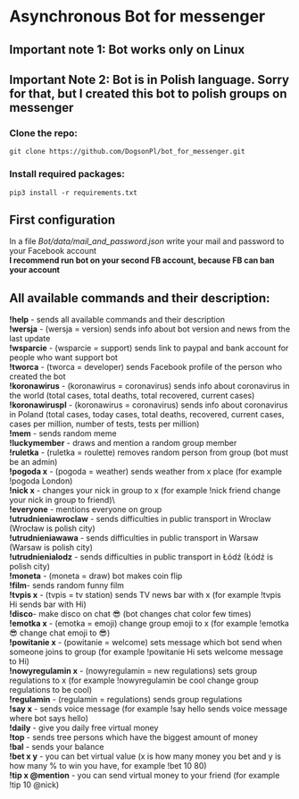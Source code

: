 # Asynchronous Bot for messenger
## Important note 1: Bot works only on Linux 
## Important Note 2: Bot is in Polish language. Sorry for that, but I created this bot to polish groups on messenger
### Clone the repo:
   ```
   git clone https://github.com/DogsonPl/bot_for_messenger.git
   ```
### Install required packages:
   ```
   pip3 install -r requirements.txt
   ```
## First configuration
In a file _Bot/data/mail_and_password.json_ write your mail and password to your Facebook account\
**I recommend run bot on your second FB account, because FB can ban your account**

## All available commands and their description:</h3>
**!help** - sends all available commands and their description\
**!wersja** - (wersja = version) sends info about bot version and news from the last update\
**!wsparcie** - (wsparcie = support) sends link to paypal and bank account for people who want support bot\
**!tworca** - (tworca = developer) sends Facebook profile of the person who created the bot\
**!koronawirus** - (koronawirus = coronavirus) sends info about coronavirus in the world (total cases, total deaths, total recovered, current cases)\
**!koronawiruspl** - (koronawirus = coronavirus) sends info about coronavirus in Poland (total cases, today cases, total deaths, recovered, current cases, cases per million, number of tests, tests per million)\
**!mem** - sends random meme\
**!luckymember** - draws and mention a random group member\
**!ruletka** - (ruletka = roulette) removes random person from group (bot must be an admin)\
**!pogoda x** - (pogoda = weather) sends weather from x place (for example !pogoda London)\
**!nick x** - changes your nick in group to x (for example !nick friend change your nick in group to friend)\  
**!everyone** - mentions everyone on group\
**!utrudnieniawroclaw** - sends difficulties in public transport in Wroclaw (Wrocław is polish city)\
**!utrudnieniawawa** - sends difficulties in public transport in Warsaw (Warsaw is polish city)\
**!utrudnienialodz** - sends difficulties in public transport in Łódź (Łódź is polish city)\
**!moneta** - (moneta = draw) bot makes coin flip\
**!film**- sends random funny film\
**!tvpis x** - (tvpis = tv station) sends TV news bar with x (for example !tvpis Hi sends bar with Hi)\
**!disco**- make disco on chat 😎 (bot changes chat color few times)\
**!emotka x** - (emotka = emoji) change group emoji to x (for example !emotka 😎 change chat emoji to 😎)\
**!powitanie x** - (powitanie = welcome) sets message which bot send when someone joins to group (for example !powitanie Hi sets welcome message to Hi)\
**!nowyregulamin x** - (nowyregulamin = new regulations) sets group regulations to x (for example !nowyregulamin be cool change group regulations to be cool)\
**!regulamin** - (regulamin = regulations) sends group regulations\
**!say x** - sends voice message (for example !say hello sends voice message where bot says hello)\
**!daily** - give you daily free virtual money\
**!top** - sends tree persons which have the biggest amount of money\
**!bal** - sends your balance\
**!bet x y** - you can bet virtual value (x is how many money you bet and y is how many % to win you have, for example !bet 10 80)\
**!tip x @mention** - you can send virtual money to your friend (for example !tip 10 @nick)
